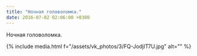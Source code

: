 ```yaml
---
title: "Ночная головоломка."
date: 2016-07-02 02:06:00 +0300
---
```


Ночная головоломка.

{% include media.html f="/assets/vk_photos/3/FQ-JodjIT7U.jpg" alt="" %}

